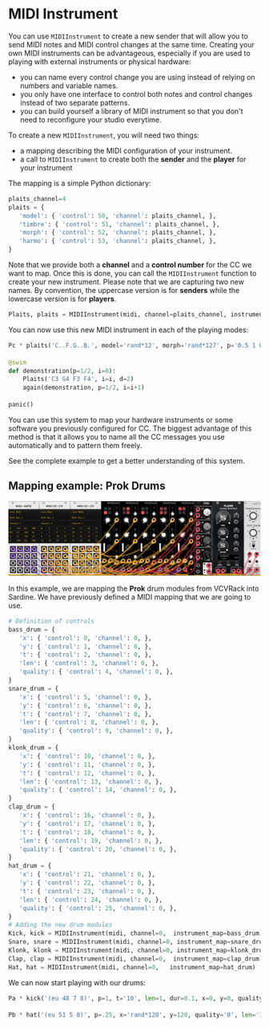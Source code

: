 # MIDI Instrument

You can use `MIDIInstrument` to create a new sender that will allow you to send MIDI notes and MIDI control changes at the same time.
Creating your own MIDI instruments can be advantageous, especially if you are used to playing with external instruments or physical hardware:
- you can name every control change you are using instead of relying on numbers and variable names.
- you only have one interface to control both notes and control changes instead of two separate patterns.
- you can build yourself a library of MIDI instrument so that you don't need to reconfigure your studio everytime.

To create a new `MIDIInstrument`, you will need two things:
- a mapping describing the MIDI configuration of your instrument.
- a call to `MIDIInstrument` to create both the **sender** and the **player** for your instrument

The mapping is a simple Python dictionary:
```python
plaits_channel=4
plaits = {
   'model': { 'control': 50, 'channel': plaits_channel, },
   'timbre': { 'control': 51, 'channel': plaits_channel, },
   'morph': { 'control': 52, 'channel': plaits_channel, },
   'harmo': { 'control': 53, 'channel': plaits_channel, },
}
```

Note that we provide both a **channel** and a **control number** for the CC we want to map.
Once this is done, you can call the `MIDIInstrument` function to create your new instrument.
Please note that we are capturing two new names. By convention, the uppercase version is for
**senders** while the lowercase version is for **players**.

```python
Plaits, plaits = MIDIInstrument(midi, channel=plaits_channel, instrument_map=plaits)
```

You can now use this new MIDI instrument in each of the playing modes:

```python
Pc * plaits('C..F.G..B.', model='rand*12', morph='rand*127', p='0.5 1 0.25!4')

@swim
def demonstration(p=1/2, i=0):
    Plaits('C3 G4 F3 F4', i=i, d=2)
    again(demonstration, p=1/2, i=i+1)

panic()
```

You can use this system to map your hardware instruments or some software you previously configured for CC.
The biggest advantage of this method is that it allows you to name all the CC messages you use automatically and to pattern them freely.

See the complete example to get a better understanding of this system.

## Mapping example: Prok Drums

![img](prok_drums.png)

In this example, we are mapping the **Prok** drum modules from VCVRack into Sardine. We have previously defined a
MIDI mapping that we are going to use. 

```python
# Definition of controls
bass_drum = {
   'x': { 'control': 0, 'channel': 0, },
   'y': { 'control': 1, 'channel': 0, },
   't': { 'control': 2, 'channel': 0, },
   'len': { 'control': 3, 'channel': 0, },
   'quality': { 'control': 4, 'channel': 0, },
}
snare_drum = {
   'x': { 'control': 5, 'channel': 0, },
   'y': { 'control': 6, 'channel': 0, },
   't': { 'control': 7, 'channel': 0, },
   'len': { 'control': 8, 'channel': 0, },
   'quality': { 'control': 9, 'channel': 0, },
}
klonk_drum = {
   'x': { 'control': 10, 'channel': 0, },
   'y': { 'control': 11, 'channel': 0, },
   't': { 'control': 12, 'channel': 0, },
   'len': { 'control': 13, 'channel': 0, },
   'quality': { 'control': 14, 'channel': 0, },
}
clap_drum = {
   'x': { 'control': 16, 'channel': 0, },
   'y': { 'control': 17, 'channel': 0, },
   't': { 'control': 18, 'channel': 0, },
   'len': { 'control': 19, 'channel': 0, },
   'quality': { 'control': 20, 'channel': 0, },
}
hat_drum = {
   'x': { 'control': 21, 'channel': 0, },
   'y': { 'control': 22, 'channel': 0, },
   't': { 'control': 23, 'channel': 0, },
   'len': { 'control': 24, 'channel': 0, },
   'quality': { 'control': 25, 'channel': 0, },
}
# Adding the new drum modules
Kick, kick = MIDIInstrument(midi, channel=0,  instrument_map=bass_drum)
Snare, snare = MIDIInstrument(midi, channel=0, instrument_map=snare_drum)
Klonk, klonk = MIDIInstrument(midi, channel=0, instrument_map=klonk_drum)
Clap, clap = MIDIInstrument(midi, channel=0,  instrument_map=clap_drum)
Hat, hat = MIDIInstrument(midi, channel=0,   instrument_map=hat_drum)
```

We can now start playing with our drums:

```python
Pa * kick('(eu 48 7 8)', p=1, t='10', len=1, dur=0.1, x=0, y=0, quality=0)

Pb * hat('(eu 51 5 8)', p=.25, x='rand*120', y=120, quality='0', len='1')
```
